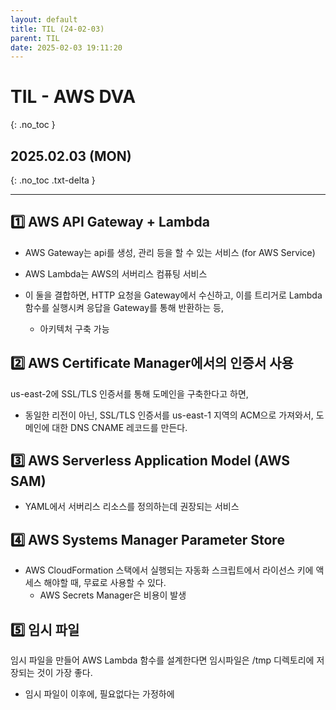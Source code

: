 ```yaml
---
layout: default
title: TIL (24-02-03)
parent: TIL
date: 2025-02-03 19:11:20
---
```


# TIL - AWS DVA
{: .no_toc }

## 2025.02.03 (MON)
{: .no_toc .txt-delta }

---

## 1️⃣ AWS API Gateway + Lambda
- AWS Gateway는 api를 생성, 관리 등을 할 수 있는 서비스 (for AWS Service)
- AWS Lambda는 AWS의 서버리스 컴퓨팅 서비스

- 이 둘을 결합하면, HTTP 요청을 Gateway에서 수신하고, 이를 트리거로 Lambda 함수를 실행시켜 응답을 Gateway를 통해 반환하는 등,
  - 아키텍처 구축 가능

## 2️⃣ AWS Certificate Manager에서의 인증서 사용
us-east-2에 SSL/TLS 인증서를 통해 도메인을 구축한다고 하면,

- 동일한 리전이 아닌, SSL/TLS 인증서를 us-east-1 지역의 ACM으로 가져와서, 도메인에 대한 DNS CNAME 레코드를 만든다.

## 3️⃣ AWS Serverless Application Model (AWS SAM)
- YAML에서 서버리스 리소스를 정의하는데 권장되는 서비스

## 4️⃣ AWS Systems Manager Parameter Store
- AWS CloudFormation 스택에서 실행되는 자동화 스크립트에서 라이선스 키에 액세스 해야할 때, 무료로 사용할 수 있다.
  - AWS Secrets Manager은 비용이 발생

## 5️⃣ 임시 파일
임시 파일을 만들어 AWS Lambda 함수를 설계한다면 임시파일은 /tmp 디렉토리에 저장되는 것이 가장 좋다.
- 임시 파일이 이후에, 필요없다는 가정하에